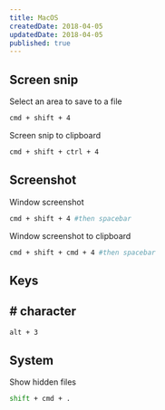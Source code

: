 ```yaml
---
title: MacOS
createdDate: 2018-04-05
updatedDate: 2018-04-05
published: true
---
```


## Screen snip

Select an area to save to a file

```bash
cmd + shift + 4
```

Screen snip to clipboard

```bash
cmd + shift + ctrl + 4
```

## Screenshot

Window screenshot

```bash
cmd + shift + 4 #then spacebar
```

Window screenshot to clipboard

```bash
cmd + shift + cmd + 4 #then spacebar
```

## Keys

## # character

```bash
alt + 3
```

## System

Show hidden files

```bash
shift + cmd + .
```
